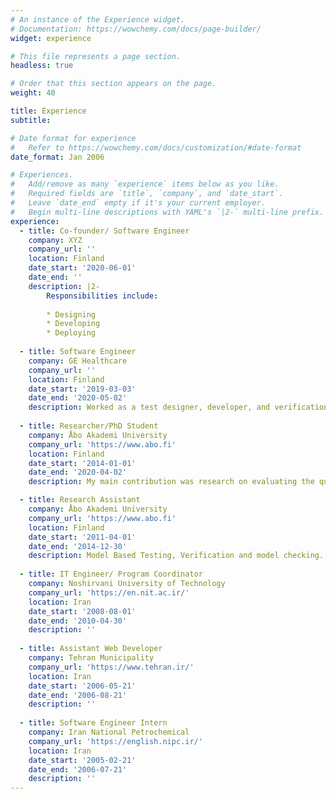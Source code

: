 ```yaml
---
# An instance of the Experience widget.
# Documentation: https://wowchemy.com/docs/page-builder/
widget: experience

# This file represents a page section.
headless: true

# Order that this section appears on the page.
weight: 40

title: Experience
subtitle:

# Date format for experience
#   Refer to https://wowchemy.com/docs/customization/#date-format
date_format: Jan 2006

# Experiences.
#   Add/remove as many `experience` items below as you like.
#   Required fields are `title`, `company`, and `date_start`.
#   Leave `date_end` empty if it's your current employer.
#   Begin multi-line descriptions with YAML's `|2-` multi-line prefix.
experience:
  - title: Co-founder/ Software Engineer
    company: XYZ
    company_url: ''
    location: Finland
    date_start: '2020-06-01'
    date_end: ''
    description: |2-
        Responsibilities include:
        
        * Designing
        * Developing
        * Deploying
        
  - title: Software Engineer
    company: GE Healthcare
    company_url: ''
    location: Finland
    date_start: '2019-03-03'
    date_end: '2020-05-02'
    description: Worked as a test designer, developer, and verification engineer on hospital bedside monitors. My work includes evaluating the accuracy and robust behavior of bedside monitors for critical Alarms and invasive blood pressure.
    
  - title: Researcher/PhD Student
    company: Åbo Akademi University
    company_url: 'https://www.abo.fi'
    location: Finland
    date_start: '2014-01-01'
    date_end: '2020-04-02'
    description: My main contribution was research on evaluating the quality of web services by an automatic test generation.

  - title: Research Assistant
    company: Åbo Akademi University
    company_url: 'https://www.abo.fi'
    location: Finland
    date_start: '2011-04-01'
    date_end: '2014-12-30'
    description: Model Based Testing, Verification and model checking.
    
  - title: IT Engineer/ Program Coordinator
    company: Noshirvani University of Technology
    company_url: 'https://en.nit.ac.ir/'
    location: Iran
    date_start: '2008-08-01'
    date_end: '2010-04-30'
    description: ''
        
  - title: Assistant Web Developer
    company: Tehran Municipality
    company_url: 'https://www.tehran.ir/'
    location: Iran
    date_start: '2006-05-21'
    date_end: '2006-08-21'
    description: ''
 
  - title: Software Engineer Intern
    company: Iran National Petrochemical
    company_url: 'https://english.nipc.ir/'
    location: Iran
    date_start: '2005-02-21'
    date_end: '2006-07-21'
    description: ''
---
```

